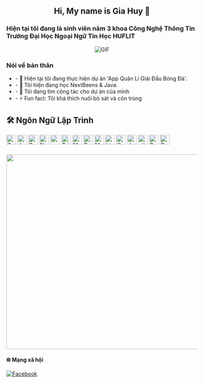<h2 align="center">Hi, My name is Gia Huy 👋</h2>


### Hiện tại tôi đang là sinh viên năm 3 khoa Công Nghệ Thông Tin Trường Đại Học Ngoại Ngữ Tin Học HUFLIT

<p align="center">
<p align="center">
<img align="middle" alt="GIF" src="https://media4.giphy.com/media/v1.Y2lkPTc5MGI3NjExdndiYXBrM3F6cDdiODdtY24wZGx6cWI3bXo2bTZkZXYwYjZvcGk0eiZlcD12MV9pbnRlcm5hbF9naWZfYnlfaWQmY3Q9Zw/ZVik7pBtu9dNS/giphy.webp" />
</p>

### Nói về bản thân
<ul>
  <li>- 🔭 Hiện tại tôi đang thực hiện dự án 'App Quản Lí Giải Đấu Bóng Đá'.</li>
  <li>- 🌱 Tôi hiện đang học NextBeens & Java. </li>
  <li>- 👯 Tôi đang tìm cộng tác cho dự án của mình </li>
  <li>- ⚡ Fun fact: Tôi khá thích nuôi bò sát và côn trùng</li>
</ul>



## 🛠️ Ngôn Ngữ Lập Trình 

<p>
<img alt="C++" src="https://img.shields.io/badge/C%2B%2B-00599C?style=for-the-badge&logo=c%2B%2B&logoColor=white" height="25px"/>
<img alt="Javascript" src="https://img.shields.io/badge/JavaScript-323330?style=for-the-badge&logo=javascript&logoColor=F7DF1E"  height="25px"/>
<img alt="React" src="https://img.shields.io/badge/React-20232A?style=for-the-badge&logo=react&logoColor=61DAFB" height="25px"/>
<img alt="NextJs" src="https://img.shields.io/badge/Next-black?style=for-the-badge&logo=next.js&logoColor=white" height="25px"/>
<img alt="npm" src="https://img.shields.io/badge/NPM-%23000000.svg?style=for-the-badge&logo=npm&logoColor=white" height="25px"/>
<img alt="Tailwidcss" src="https://img.shields.io/badge/Tailwind_CSS-38B2AC?style=for-the-badge&logo=tailwind-css&logoColor=white" height="25px"/>
<img alt="Material UI" src="https://img.shields.io/badge/Material--UI-0081CB?style=for-the-badge&logo=material-ui&logoColor=white" height="25px"/>
<img alt="Python" src="https://img.shields.io/badge/Python-14354C?style=for-the-badge&logo=python&logoColor=white" height="25px"/>
<img alt="Markdown" src="https://img.shields.io/badge/Markdown-000000?style=for-the-badge&logo=markdown&logoColor=white"  height="25px"/>
<img alt="html5" src="https://img.shields.io/badge/HTML5-E34F26?style=for-the-badge&logo=html5&logoColor=white" height="25px"/>
<img alt="Css3" src="https://img.shields.io/badge/CSS3-1572B6?style=for-the-badge&logo=css3&logoColor=white" height="25px"/>
<img alt="Jquery" src="https://img.shields.io/badge/jquery-%230769AD.svg?style=for-the-badge&logo=jquery&logoColor=white" height="25px"/>
<img alt="git" src="https://img.shields.io/badge/-Git-F05032?style=flat-square&logo=git&logoColor=white" height="25px"/>
<img alt="Brave browser" src="https://img.shields.io/badge/-Brave_Browser-FB542B?style=flat-square&logo=brave&logoColor=white" height="25px"/>
<img alt="Prettier" src="https://img.shields.io/badge/-Prettier-F7B93E?style=flat-square&logo=prettier&logoColor=white" height="25px"/>

### 
<img src="https://i.pinimg.com/originals/cf/d1/2b/cfd12b4629e6606420e7719270d653ba.jpg" width="512px"/>

#### 🌐 Mạng xã hội
[![Facebook](https://img.shields.io/badge/Facebook-%231877F2.svg?logo=Facebook&logoColor=white)](https://facebook.com/iamhuyy0502)

